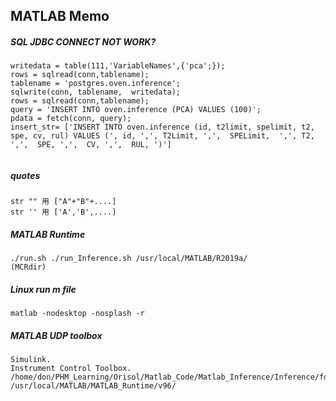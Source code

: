 ## MATLAB Memo
##### SQL JDBC CONNECT NOT WORK?

```
writedata = table(111,'VariableNames',{'pca';});
rows = sqlread(conn,tablename);
tablename = 'postgres.oven.inference';
sqlwrite(conn, tablename,  writedata);
rows = sqlread(conn,tablename);
query = 'INSERT INTO oven.inference (PCA) VALUES (100)';
pdata = fetch(conn, query);
insert_str= ['INSERT INTO oven.inference (id, t2limit, spelimit, t2, spe, cv, rul) VALUES (', id, ',', T2Limit, ',',  SPELimit,  ',', T2, ',',  SPE, ',',  CV, ',',  RUL, ')']


```

##### quotes

```
str "" 用 ["A"+"B"+....]
str '' 用 ['A','B',....]
```

##### MATLAB Runtime    
```
./run.sh ./run_Inference.sh /usr/local/MATLAB/R2019a/
(MCRdir)
```

#####  Linux run m file
```
matlab -nodesktop -nosplash -r 
```

##### MATLAB UDP toolbox
```
Simulink.
Instrument Control Toolbox. 
/home/don/PHM_Learning/Orisol/Matlab_Code/Matlab_Inference/Inference/for_redistribution_files_only/run_Inference.sh /usr/local/MATLAB/MATLAB_Runtime/v96/
```